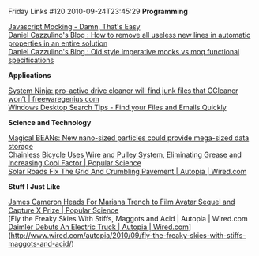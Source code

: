 Friday Links #120
2010-09-24T23:45:29
**Programming**

[Javascript Mocking - Damn, That's Easy](http://openmymind.net/2010/9/21/Javascript-Mocking-Damn-Thats-Easy)   
[Daniel Cazzulino's Blog : How to remove all useless new lines in automatic properties in an entire solution](http://www.clariusconsulting.net/blogs/kzu/archive/2010/09/22/Howtoremovealluselessnewlinesinautomaticpropertiesinanentiresolution.aspx)   
[Daniel Cazzulino's Blog : Old style imperative mocks vs moq functional specifications](http://www.clariusconsulting.net/blogs/kzu/archive/2010/09/22/Oldstyleimperativemocksvsmoqfunctionalspecifications.aspx?utm_source=feedburner&utm_medium=feed&utm_campaign=Feed%3A+DanielCazzulino+%28Daniel+Cazzulino%27s+Blog%29&utm_content=Google+Reader)

**Applications**

[System Ninja: pro-active drive cleaner will find junk files that CCleaner won’t | freewaregenius.com](http://www.freewaregenius.com/2010/09/21/system-ninja-pro-active-hard-drive-cleaner-will-find-junk-files-that-ccleaner-will-miss/?utm_source=feedburner&utm_medium=feed&utm_campaign=Feed%3A+Freewaregeniuscom+%28freewaregenius.com%29)   
[Windows Desktop Search Tips - Find your Files and Emails Quickly](http://www.labnol.org/software/windows-desktop-search-tips/17787/)

**Science and Technology**

[Magical BEANs: New nano-sized particles could provide mega-sized data storage](http://www.sciencedaily.com/releases/2010/09/100917085626.htm?utm_source=feedburner&utm_medium=feed&utm_campaign=Feed%3A+sciencedaily+%28ScienceDaily%3A+Latest+Science+News%29)   
[Chainless Bicycle Uses Wire and Pulley System, Eliminating Grease and Increasing Cool Factor | Popular Science](http://www.popsci.com/gadgets/article/2010-09/new-chainless-bike-uses-pulley-system-eliminating-grease-and-increasing-cool-factor)   
[Solar Roads Fix The Grid And Crumbling Pavement | Autopia | Wired.com](http://www.wired.com/autopia/2010/09/solar-roadways-fix-the-power-grid-and-crumbling-pavement/)

**Stuff I Just Like**

[James Cameron Heads For Mariana Trench to Film Avatar Sequel and Capture X Prize | Popular Science](http://www.popsci.com/science/article/2010-09/james-cameron-seeks-worlds-toughest-sub-hoping-film-avatar-sequel-and-capture-x-prize)   
[Fly the Freaky Skies With Stiffs, Maggots and Acid | Autopia | Wired.com   
[Daimler Debuts An Electric Truck | Autopia | Wired.com](http://www.wired.com/autopia/2010/09/daimler-debuts-an-electric-truck/)](http://www.wired.com/autopia/2010/09/fly-the-freaky-skies-with-stiffs-maggots-and-acid/)
